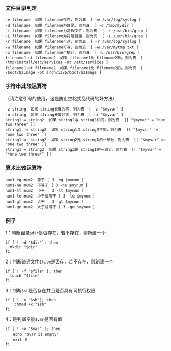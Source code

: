 

### 文件目录判定

```
-e filename  如果 filename存在，则为真  [ -e /var/log/syslog ]
-d filename  如果 filename为目录，则为真  [ -d /tmp/mydir ]
-f filename  如果 filename为常规文件，则为真  [ -f /usr/bin/grep ]
-L filename  如果 filename为符号链接，则为真  [ -L /usr/bin/grep ]
-r filename  如果 filename可读，则为真  [ -r /var/log/syslog ]
-w filename  如果 filename可写，则为真  [ -w /var/mytmp.txt ]
-x filename  如果 filename可执行，则为真  [ -L /usr/bin/grep ]
filename1-nt filename2  如果 filename1比 filename2新，则为真  [ /tmp/install/etc/services -nt /etc/services ]
filename1-ot filename2  如果 filename1比 filename2旧，则为真  [ /boot/bzImage -ot arch/i386/boot/bzImage ]
```
### 字符串比较运算符

（请注意引号的使用，这是防止空格扰乱代码的好方法）
```
-z string  如果 string长度为零，则为真  [ -z "$myvar" ]
-n string  如果 string长度非零，则为真  [ -n "$myvar" ]
string1 = string2  如果 string1与 string2相同，则为真  [[ "$myvar" = "one two three" ]]
string1 != string2  如果 string1与 string2不同，则为真  [[ "$myvar" != "one two three" ]]
string1 =~ string2  如果 string2是 string1的一部分，则为真  [[ "$myvar" =~ "one two three" ]]
string1 = string2  如果 string2是 string1的一部分，则为真  [[ "$myvar" = "*one two three*" ]]
```
### 算术比较运算符
```
num1-eq num2  等于 [ 3 -eq $mynum ]
num1-ne num2  不等于 [ 3 -ne $mynum ]
num1-lt num2  小于 [ 3 -lt $mynum ]
num1-le num2  小于或等于 [ 3 -le $mynum ]
num1-gt num2  大于 [ 3 -gt $mynum ]
num1-ge num2  大于或等于 [ 3 -ge $mynum ]
```

### 例子

1：判断目录`$dir`是否存在，若不存在，则新建一个

```shell
if [ ! -d "$dir"]; then
  mkdir "$dir"
fi
```

2：判断普通文件`$file`是否存，若不存在，则新建一个
```shell
if [ ! -f "$file" ]; then
  touch "$file"
fi
```

3：判断`$sh`是否存在并且是否具有可执行权限
```shell
if [ ! -x "$sh"]; then
    chmod +x "$sh"
fi
```

4：是判断变量`$var`是否有值
```shell
if [ ! -n "$var" ]; then
　　echo "$var is empty"
　　exit 0
fi
```
